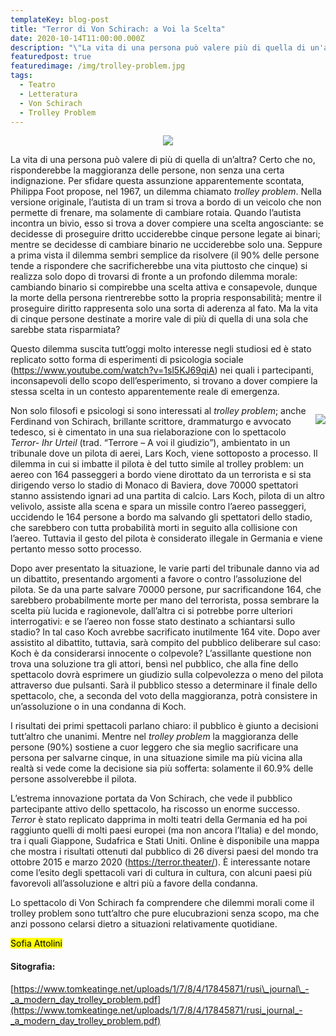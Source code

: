 ```yaml
---
templateKey: blog-post
title: "Terror di Von Schirach: a Voi la Scelta"
date: 2020-10-14T11:00:00.000Z
description: "\"La vita di una persona può valere più di quella di un'altra?\""
featuredpost: true
featuredimage: /img/trolley-problem.jpg
tags:
  - Teatro
  - Letteratura
  - Von Schirach
  - Trolley Problem
---
```

<center>

![](/img/trolley-problem.jpg)

</center>

La vita di una persona può valere di più di quella di un’altra? Certo che no, risponderebbe la maggioranza delle persone, non senza una certa indignazione. Per sfidare questa assunzione apparentemente scontata, Philippa Foot propose, nel 1967, un dilemma chiamato *trolley problem*. Nella versione originale, l’autista di un tram si trova a bordo di un veicolo che non permette di frenare, ma solamente di cambiare rotaia. Quando l’autista incontra un bivio, esso si trova a dover compiere una scelta angosciante: se decidesse di proseguire dritto ucciderebbe cinque persone legate ai binari; mentre se decidesse di cambiare binario ne ucciderebbe solo una. Seppure a prima vista il dilemma sembri semplice da risolvere (il 90% delle persone tende a rispondere che sacrificherebbe una vita piuttosto che cinque) si realizza solo dopo di trovarsi di fronte a un profondo dilemma morale: cambiando binario si compirebbe una scelta attiva e consapevole, dunque la morte della persona rientrerebbe sotto la propria responsabilità; mentre il proseguire diritto rappresenta solo una sorta di aderenza al fato. Ma la vita di cinque persone destinate a morire vale di più di quella di una sola che sarebbe stata risparmiata?

Questo dilemma suscita tutt’oggi molto interesse negli studiosi ed è stato replicato sotto forma di esperimenti di psicologia sociale (<https://www.youtube.com/watch?v=1sl5KJ69qiA>) nei quali i partecipanti, inconsapevoli dello scopo dell’esperimento, si trovano a dover compiere la stessa scelta in un contesto apparentemente reale di emergenza.

<div style="float: right; margin-left: 15px">

![](/img/terror.jpg)

</div> 

Non solo filosofi e psicologi si sono interessati al *trolley problem*; anche Ferdinand von Schirach, brillante scrittore, drammaturgo e avvocato tedesco, si è cimentato in una sua rielaborazione con lo spettacolo *Terror- Ihr Urteil* (trad. “Terrore – A voi il giudizio”), ambientato in un tribunale dove un pilota di aerei, Lars Koch, viene sottoposto a processo. Il dilemma in cui si imbatte il pilota è del tutto simile al trolley problem: un aereo con 164 passeggeri a bordo viene dirottato da un terrorista e si sta dirigendo verso lo stadio di Monaco di Baviera, dove 70000 spettatori stanno assistendo ignari ad una partita di calcio. Lars Koch, pilota di un altro velivolo, assiste alla scena e spara un missile contro l’aereo passeggeri, uccidendo le 164 persone a bordo ma salvando gli spettatori dello stadio, che sarebbero con tutta probabilità morti in seguito alla collisione con l’aereo. Tuttavia il gesto del pilota è considerato illegale in Germania e viene pertanto messo sotto processo.

Dopo aver presentato la situazione, le varie parti del tribunale danno via ad un dibattito, presentando argomenti a favore o contro l’assoluzione del pilota. Se da una parte salvare 70000 persone, pur sacrificandone 164, che sarebbero probabilmente morte per mano del terrorista, possa sembrare la scelta più lucida e ragionevole, dall’altra ci si potrebbe porre ulteriori interrogativi: e se l’aereo non fosse stato destinato a schiantarsi sullo stadio? In tal caso Koch avrebbe sacrificato inutilmente 164 vite. Dopo aver assistito al dibattito, tuttavia, sarà compito del pubblico deliberare sul caso: Koch è da considerarsi innocente o colpevole? L’assillante questione non trova una soluzione tra gli attori, bensì nel pubblico, che alla fine dello spettacolo dovrà esprimere un giudizio sulla colpevolezza o meno del pilota attraverso due pulsanti. Sarà il pubblico stesso a determinare il finale dello spettacolo, che, a seconda del voto della maggioranza, potrà consistere in un’assoluzione o in una condanna di Koch.

I risultati dei primi spettacoli parlano chiaro: il pubblico è giunto a decisioni tutt’altro che unanimi. Mentre nel *trolley problem* la maggioranza delle persone (90%) sostiene a cuor leggero che sia meglio sacrificare una persona per salvarne cinque, in una situazione simile ma più vicina alla realtà si vede come la decisione sia più sofferta: solamente il 60.9% delle persone assolverebbe il pilota.

L’estrema innovazione portata da Von Schirach, che vede il pubblico partecipante attivo dello spettacolo, ha riscosso un enorme successo. *Terror* è stato replicato dapprima in molti teatri della Germania ed ha poi raggiunto quelli di molti paesi europei (ma non ancora l’Italia) e del mondo, tra i quali Giappone, Sudafrica e Stati Uniti. Online è disponibile una mappa che mostra i risultati ottenuti dal pubblico di 26 diversi paesi del mondo tra ottobre 2015 e marzo 2020 (<https://terror.theater/>). È interessante notare come l’esito degli spettacoli vari di cultura in cultura, con alcuni paesi più favorevoli all’assoluzione e altri più a favore della condanna.

Lo spettacolo di Von Schirach fa comprendere che dilemmi morali come il trolley problem sono tutt’altro che pure elucubrazioni senza scopo, ma che anzi possono celarsi dietro a situazioni relativamente quotidiane.

<mark>Sofia Attolini</mark>

#### Sitografia:

[https://www.tomkeatinge.net/uploads/1/7/8/4/17845871/rusi\_journal\_-_a_modern_day_trolley_problem.pdf](https://www.tomkeatinge.net/uploads/1/7/8/4/17845871/rusi_journal_-_a_modern_day_trolley_problem.pdf)